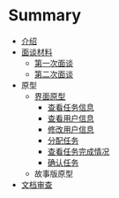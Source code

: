 # Summary

* [介绍](README.md)
* [面谈材料](面谈材料.md)
    * [第一次面谈](第一次面谈.md)
    * [第二次面谈](第二次面谈.md)
* 原型
    * [界面原型](界面原型.md)
        * [查看任务信息](查看个人任务.md)
        * [查看用户信息](查看用户信息.md)
        * [修改用户信息](修改用户信息.md)
        * [分配任务](分配任务.md)
        * [查看任务完成情况](查看任务完成情况.md)
        * [确认任务](确认任务.md)
    * 故事版原型
* [文档审查](文档审查.md)

